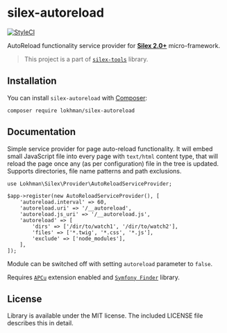 # silex-autoreload

[![StyleCI](https://styleci.io/repos/79909479/shield?branch=master)](https://styleci.io/repos/79909479)

AutoReload functionality service provider for [**Silex 2.0+**](http://silex.sensiolabs.org/) micro-framework.

> This project is a part of [`silex-tools`](https://github.com/lokhman/silex-tools) library.

## <a name="installation"></a>Installation
You can install `silex-autoreload` with [Composer](http://getcomposer.org):

    composer require lokhman/silex-autoreload

## <a name="documentation"></a>Documentation
Simple service provider for page auto-reload functionality. It will embed small JavaScript file into every page with
`text/html` content type, that will reload the page once any (as per configuration) file in the tree is updated.
Supports directories, file name patterns and path exclusions.

    use Lokhman\Silex\Provider\AutoReloadServiceProvider;

    $app->register(new AutoReloadServiceProvider(), [
        'autoreload.interval' => 60,
        'autoreload.uri' => '/__autoreload',
        'autoreload.js_uri' => '/__autoreload.js',
        'autoreload' => [
            'dirs' => ['/dir/to/watch1', '/dir/to/watch2'],
            'files' => ['*.twig', '*.css', '*.js'],
            'exclude' => ['node_modules'],
        ],
    ]);

Module can be switched off with setting `autoreload` parameter to `false`.

Requires [`APCu`](http://php.net/manual/en/book.apcu.php) extension enabled and
[`Symfony Finder`](https://github.com/symfony/finder) library.

## <a name="license"></a>License
Library is available under the MIT license. The included LICENSE file describes this in detail.
